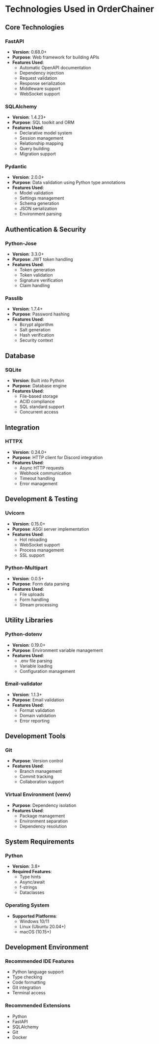 # Technologies Used in OrderChainer

## Core Technologies

### FastAPI
- **Version**: 0.68.0+
- **Purpose**: Web framework for building APIs
- **Features Used**:
  - Automatic OpenAPI documentation
  - Dependency injection
  - Request validation
  - Response serialization
  - Middleware support
  - WebSocket support

### SQLAlchemy
- **Version**: 1.4.23+
- **Purpose**: SQL toolkit and ORM
- **Features Used**:
  - Declarative model system
  - Session management
  - Relationship mapping
  - Query building
  - Migration support

### Pydantic
- **Version**: 2.0.0+
- **Purpose**: Data validation using Python type annotations
- **Features Used**:
  - Model validation
  - Settings management
  - Schema generation
  - JSON serialization
  - Environment parsing

## Authentication & Security

### Python-Jose
- **Version**: 3.3.0+
- **Purpose**: JWT token handling
- **Features Used**:
  - Token generation
  - Token validation
  - Signature verification
  - Claim handling

### Passlib
- **Version**: 1.7.4+
- **Purpose**: Password hashing
- **Features Used**:
  - Bcrypt algorithm
  - Salt generation
  - Hash verification
  - Security context

## Database

### SQLite
- **Version**: Built into Python
- **Purpose**: Database engine
- **Features Used**:
  - File-based storage
  - ACID compliance
  - SQL standard support
  - Concurrent access

## Integration

### HTTPX
- **Version**: 0.24.0+
- **Purpose**: HTTP client for Discord integration
- **Features Used**:
  - Async HTTP requests
  - Webhook communication
  - Timeout handling
  - Error management

## Development & Testing

### Uvicorn
- **Version**: 0.15.0+
- **Purpose**: ASGI server implementation
- **Features Used**:
  - Hot reloading
  - WebSocket support
  - Process management
  - SSL support

### Python-Multipart
- **Version**: 0.0.5+
- **Purpose**: Form data parsing
- **Features Used**:
  - File uploads
  - Form handling
  - Stream processing

## Utility Libraries

### Python-dotenv
- **Version**: 0.19.0+
- **Purpose**: Environment variable management
- **Features Used**:
  - .env file parsing
  - Variable loading
  - Configuration management

### Email-validator
- **Version**: 1.1.3+
- **Purpose**: Email validation
- **Features Used**:
  - Format validation
  - Domain validation
  - Error reporting

## Development Tools

### Git
- **Purpose**: Version control
- **Features Used**:
  - Branch management
  - Commit tracking
  - Collaboration support

### Virtual Environment (venv)
- **Purpose**: Dependency isolation
- **Features Used**:
  - Package management
  - Environment separation
  - Dependency resolution

## System Requirements

### Python
- **Version**: 3.8+
- **Required Features**:
  - Type hints
  - Async/await
  - f-strings
  - Dataclasses

### Operating System
- **Supported Platforms**:
  - Windows 10/11
  - Linux (Ubuntu 20.04+)
  - macOS (10.15+)

## Development Environment

### Recommended IDE Features
- Python language support
- Type checking
- Code formatting
- Git integration
- Terminal access

### Recommended Extensions
- Python
- FastAPI
- SQLAlchemy
- Git
- Docker
